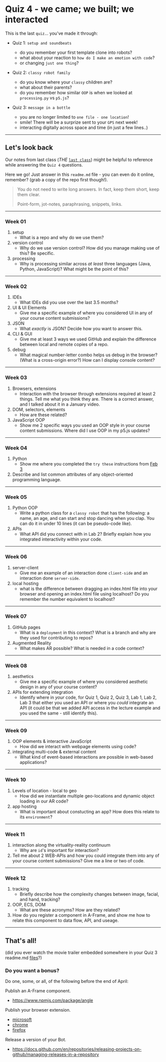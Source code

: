 # Quiz 4 - we came; we built; we interacted

This is the last `quiz`... you've made it through:

- Quiz 1: `setup and soundbeats`
	- do you remember your first template clone into robots?
  - what about your reaction to `how do I make an emotion with code`? 
  - or changing `just one thing`?

- Quiz 2: `classy robot family`
	- do you know where your `classy` children are?
	- what about their parents? 
	- do you remember how similar `OOP` is when we looked at `processing.py` vs `p5.js`?

- Quiz 3: `message in a bottle`
  - you are no longer limited to `one file - one location`!
  - smile! There will be a surprize sent to your `GPS` next week!
  - interacting digitally across space and time (in just a few lines..)

---

## Let's look back

Our notes from last class (_THE_ [`last class`](last-class.md)) might be helpful to reference while answering the `Quiz 4` questions.

Here we go! Just answer in this `readme.md` file - you can even do it online, remember? (grab a copy of the repo first though!). 

>
> You do not need to write long answers. In fact, keep them short, keep them clear. 
>
> Point-form, jot-notes, paraphrasing, snippets, links.
>

---

### Week 01

1. setup
   - What is a repo and why do we use them?
2. version control
   - Why do we use version control? How did you manage making use of this? Be specific.
3. processing
   - Why is processing similar across _at least_ three languages (Java, Python, JavaScript)? What might be the point of this?

---

### Week 02

1. IDEs
   - What IDEs did you use over the last 3.5 months?
2. UI & UI Elements
   - Give me a specific example of where you considered UI in any of your course content submissions?
3. JSON
   - What _exactly_ is JSON? Decide how you want to answer this.
4. CLI & GUI
   - Give me at least 3 ways we used GitHub and explain the difference between local and remote copies of a repo.
5. debug
   - What magical number-letter combo helps us debug in the browser? (What is a cross-origin error?) How can I display console content?

---

### Week 03

1. Browsers, extensions
   - Interaction with the browser through extensions required at least 2 things. Tell me what you think they are. There is a correct answer, and I talked about it in a January video.
2. DOM, selectors, elements
   - How are these related? 
3. JavaScript OOP
   - Show me 2 specific ways you used an OOP style in your course content submissions. Where did I use OOP in my p5.js updates?

---

### Week 04

1. Python
   - Show me where you completed the `try these` instructions from [Feb 3](https://github.com/robots-make-art-too/EECS_1720/tree/main/General-Content/Content_by_Week/Week04/Week04-live_code)
2. Describe and list common attributes of any object-oriented programming language.

---

### Week 05

1. Python OOP
   - Write a python class for a `classy robot` that has the following: a name, an age, and can start and stop dancing when you clap. You can do it in under 10 lines (it can be pseudo-code like).
2. APIs
   - What API did you connect with in Lab 2? Briefly explain how you integrated interactivity within your code. 

---

### Week 06

1. server-client
   - Give me an example of an interaction done `client-side` and an interaction done `server-side`.
2. local hosting
   - what is the difference between dragging an index.html file into your browser and opening an index.html file using localhost? Do you remember the number equivalent to localhost? 

---

### Week 07

1. GitHub pages
   - What is a `deployment` in this context? What is a branch and why are they used for contributing to repos? 
2. Augmented Reality
   - What makes AR possible? What is needed in a code context?

---

### Week 08

1. aesthetics
   - Give me a specific example of where you considered aesthetic design in any of your course content?
2. APIs for extending integration
   - Identify where in _your_ code, for Quiz 1, Quiz 2, Quiz 3, Lab 1, Lab 2, Lab 3 that either you used an API or where you _could_ integrate an API (it could be that we added API access in the lecture example and you used the same - still identify this).

---

### Week 09

1. OOP elements & interactive JavaScript
   - How did we interact with webpage elements using code?
2. integrating multi-code & external content
   - What kind of event-based interactions are possible in web-based applications? 

---

### Week 10

1. Levels of location - local to geo
   - How did we instantiate multiple geo-locations and dynamic object loading in our AR code?
2. app hosting
   - What is important about constucting an app? How does this relate to its `environment`?

---

### Week 11

1. interaction along the virtuality-reality continuum
   - Why are `id`'s important for interaction?
2. Tell me about 2 WEB-APIs and how you could integrate them into any of your course content submissions? Give me a line or two of code.

---

### Week 12

1. tracking
   - Briefly describe how the complexity changes between image, facial, and hand, tracking? 
2. OOP, ECS, DOM
   - What are these acronyms? How are they related?
3. How do you register a component in A-Frame, and show me how to relate this component to data flow, API, and useage. 

---

## That's all!

(did you ever watch the movie trailer embedded somewhere in your Quiz 3 readme.md [files](https://github.com/robots-make-art-too/Quiz_3-message-in-a-bottle)?)

### Do you want a bonus? 

Do one, some, or all, of the following before the end of April:

Publish an A-Frame component.
- <https://www.npmjs.com/package/angle>

Publish your browser extension. 
- [microsoft](https://docs.microsoft.com/en-us/microsoft-edge/extensions-chromium/publish/create-dev-account)
- [chrome](https://developer.chrome.com/docs/extensions/)
- [firefox](https://addons.mozilla.org/en-CA/developers/)

Release a version of your Bot.
- <https://docs.github.com/en/repositories/releasing-projects-on-github/managing-releases-in-a-repository>
